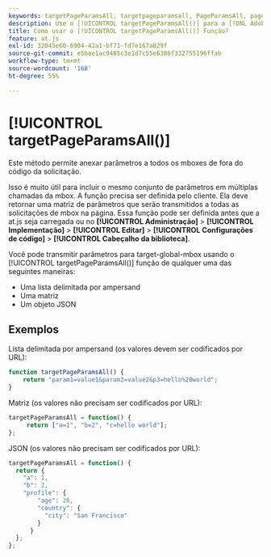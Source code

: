 ```yaml
---
keywords: targetPageParamsAll, targetpageparamsall, PageParamsAll, pageparamsall, parâmetros da página, parâmetros da página, at.js, funções, função, targetPageParamsAll0
description: Use o [!UICONTROL targetPageParamsAll()] para a [!DNL Adobe Target] Biblioteca JavaScript at.js para anexar parâmetros a todas as mboxes de fora do código da solicitação.
title: Como usar o [!UICONTROL targetPageParamsAll()] Função?
feature: at.js
exl-id: 32045e60-6904-42a1-bf71-fd7e167a829f
source-git-commit: e5bae1ac9485c3e1d7c55e6386f332755196ffab
workflow-type: tm+mt
source-wordcount: '168'
ht-degree: 55%

---
```


# [!UICONTROL targetPageParamsAll()]

Este método permite anexar parâmetros a todos os mboxes de fora do código da solicitação.

Isso é muito útil para incluir o mesmo conjunto de parâmetros em múltiplas chamadas da mbox. A função precisa ser definida pelo cliente. Ela deve retornar uma matriz de parâmetros que serão transmitidos a todas as solicitações de mbox na página. Essa função pode ser definida antes que a at.js seja carregada ou no **[!UICONTROL Administração]** > **[!UICONTROL Implementação]** > **[!UICONTROL Editar]** > **[!UICONTROL Configurações de código]** > **[!UICONTROL Cabeçalho da biblioteca]**.

Você pode transmitir parâmetros para target-global-mbox usando o [!UICONTROL targetPageParamsAll()] função de qualquer uma das seguintes maneiras:

* Uma lista delimitada por ampersand
* Uma matriz
* Um objeto JSON

## Exemplos

Lista delimitada por ampersand (os valores devem ser codificados por URL):

```javascript {line-numbers="true"}
function targetPageParamsAll() { 
    return "param1=value1&param2=value2&p3=hello%20world"; 
}
```

Matriz (os valores não precisam ser codificados por URL):

```javascript {line-numbers="true"}
targetPageParamsAll = function() { 
     return ["a=1", "b=2", "c=hello world"]; 
};
```

JSON (os valores não precisam ser codificados por URL):

```javascript {line-numbers="true"}
targetPageParamsAll = function() { 
  return { 
    "a": 1, 
    "b": 2, 
    "profile": { 
        "age": 26, 
        "country": { 
          "city": "San Francisco" 
        } 
      } 
  }; 
};
```
